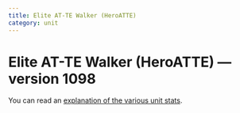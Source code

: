 ```yaml
---
title: Elite AT-TE Walker (HeroATTE)
category: unit
---
```


# Elite AT-TE Walker (HeroATTE) — version 1098

You can read an [explanation  of the various unit stats](unitexplained.md).

